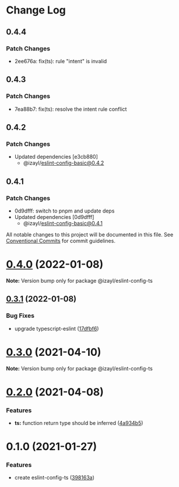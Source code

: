 # Change Log

## 0.4.4

### Patch Changes

- 2ee676a: fix(ts): rule "intent" is invalid

## 0.4.3

### Patch Changes

- 7ea88b7: fix(ts): resolve the intent rule conflict

## 0.4.2

### Patch Changes

- Updated dependencies [e3cb880]
  - @izayl/eslint-config-basic@0.4.2

## 0.4.1

### Patch Changes

- 0d9dfff: switch to pnpm and update deps
- Updated dependencies [0d9dfff]
  - @izayl/eslint-config-basic@0.4.1

All notable changes to this project will be documented in this file.
See [Conventional Commits](https://conventionalcommits.org) for commit guidelines.

# [0.4.0](https://github.com/izayl/eslint-config/compare/v0.3.1...v0.4.0) (2022-01-08)

**Note:** Version bump only for package @izayl/eslint-config-ts

## [0.3.1](https://github.com/izayl/eslint-config/compare/v0.3.0...v0.3.1) (2022-01-08)

### Bug Fixes

- upgrade typescript-eslint ([17dfbf6](https://github.com/izayl/eslint-config/commit/17dfbf649f0d7bd4d4e77e350f53d594c159b4b2))

# [0.3.0](https://github.com/izayl/eslint-config/compare/v0.2.2...v0.3.0) (2021-04-10)

**Note:** Version bump only for package @izayl/eslint-config-ts

# [0.2.0](https://github.com/izayl/eslint-config/compare/v0.1.0...v0.2.0) (2021-04-08)

### Features

- **ts:** function return type should be inferred ([4a934b5](https://github.com/izayl/eslint-config/commit/4a934b5f7dc69b89a03ac067f8a8ee782d5a19e2))

# 0.1.0 (2021-01-27)

### Features

- create eslint-config-ts ([398163a](https://github.com/izayl/eslint-config/commit/398163ae6f24d77385fd2843e271cb012dd2f486))
